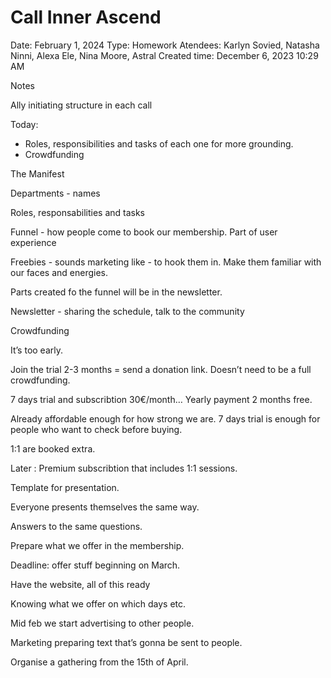 # Call Inner Ascend

Date: February 1, 2024
Type: Homework
Atendees: Karlyn Sovied, Natasha Ninni, Alexa Ele, Nina Moore, Astral
Created time: December 6, 2023 10:29 AM

Notes

Ally initiating structure in each call

Today:

- Roles, responsibilities and tasks of each one for more grounding.
- Crowdfunding

The Manifest

Departments - names

Roles, responsabilities and tasks

Funnel - how people come to book our membership. Part of user experience

Freebies - sounds marketing like - to hook them in. Make them familiar with our faces and energies.

Parts created fo the funnel will be in the newsletter. 

Newsletter - sharing the schedule, talk to the community

Crowdfunding

It’s too early. 

Join the trial 2-3 months = send a donation link. Doesn’t need to be a full crowdfunding.

7 days trial and subscribtion 30€/month… Yearly payment 2 months free.

Already affordable enough for how strong we are. 7 days trial is enough for people who want to check before buying. 

1:1 are booked extra.

Later : Premium subscribtion that includes 1:1 sessions.

Template for presentation.

Everyone presents themselves the same way. 

Answers to the same questions. 

Prepare what we offer in the membership. 

Deadline: offer stuff beginning on March. 

Have the website, all of this ready

Knowing what we offer on which days etc. 

Mid feb we start advertising to other people. 

Marketing preparing text that’s gonna be sent to people. 

Organise a gathering from the 15th of April.